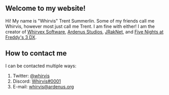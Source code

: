 ## Welcome to my website!
Hi! My name is "Whirvis" Trent Summerlin. Some of my friends call me Whirvis, however most just call me Trent. I am fine with either! I am the creator of [Whirvex Software](http://whirvex.com), [Ardenus Studios](http://ardenus.org), [JRakNet](http://jraknet.whirvis.com), and [Five Nights at Freddy's 3 DX](http://fnaf3dx.com/).

## How to contact me
I can be contacted multiple ways:
1. Twitter: [@whirvis](http://twitter.whirvis.com)
2. Discord: [Whirvis#0001](http://discord.whirvex.com)
3. E-mail: whirvis@ardenus.org
